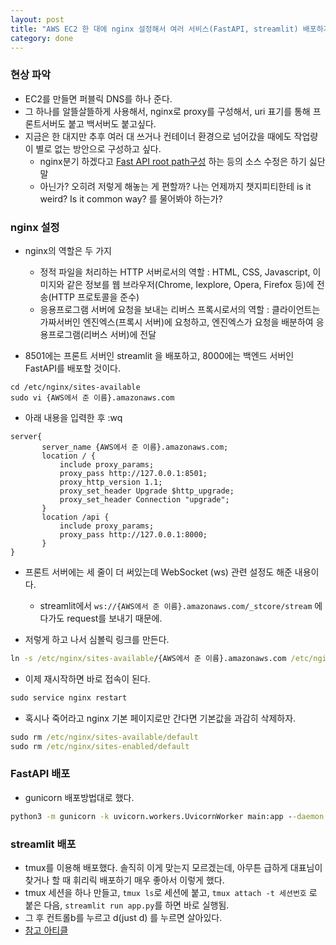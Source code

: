 ```yaml
---
layout: post
title: "AWS EC2 한 대에 nginx 설정해서 여러 서비스(FastAPI, streamlit) 배포하기"
category: done
---
```


### 현상 파악
- EC2를 만들면 퍼블릭 DNS를 하나 준다.
- 그 하나를 알뜰살뜰하게 사용해서, nginx로 proxy를 구성해서, uri 표기를 통해 프론트서버도 붙고 백서버도 붙고싶다.
- 지금은 한 대지만 추후 여러 대 쓰거나 컨테이너 환경으로 넘어갔을 때에도 작업량이 별로 없는 방안으로 구성하고 싶다.
  - nginx분기 하겠다고 [Fast API root path구성](https://fastapi.tiangolo.com/advanced/behind-a-proxy/) 하는 등의 소스 수정은 하기 싫단 말
  - 아닌가? 오히려 저렇게 해놓는 게 편할까? 나는 언제까지 챗지피티한테 is it weird? Is it common way? 를 물어봐야 하는가?

### nginx 설정
- nginx의 역할은 두 가지
  - 정적 파일을 처리하는 HTTP 서버로서의 역할 : HTML, CSS, Javascript, 이미지와 같은 정보를 웹 브라우저(Chrome, Iexplore, Opera, Firefox 등)에 전송(HTTP 프로토콜을 준수)
  - 응용프로그램 서버에 요청을 보내는 리버스 프록시로서의 역할 : 클라이언트는 가짜서버인 엔진엑스(프록시 서버)에 요청하고, 엔진엑스가 요청을 배분하여 응용프로그램(리버스 서버)에 전달

- 8501에는 프론트 서버인 streamlit 을 배포하고, 8000에는 백엔드 서버인 FastAPI를 배포할 것이다.

```
cd /etc/nginx/sites-available
sudo vi {AWS에서 준 이름}.amazonaws.com
```
- 아래 내용을 입력한 후 :wq
```
server{
       server_name {AWS에서 준 이름}.amazonaws.com;
       location / {
           include proxy_params;
           proxy_pass http://127.0.0.1:8501;
           proxy_http_version 1.1;
           proxy_set_header Upgrade $http_upgrade;
           proxy_set_header Connection "upgrade";
       }
       location /api {
           include proxy_params;
           proxy_pass http://127.0.0.1:8000;
       }
}
```
- 프론트 서버에는 세 줄이 더 써있는데 WebSocket (ws) 관련 설정도 해준 내용이다.
  - streamlit에서 `ws://{AWS에서 준 이름}.amazonaws.com/_stcore/stream` 에다가도 request를 보내기 때문에.

- 저렇게 하고 나서 심볼릭 링크를 만든다.
```cmd
ln -s /etc/nginx/sites-available/{AWS에서 준 이름}.amazonaws.com /etc/nginx/sites-enabled/{AWS에서 준 이름}.amazonaws.com
```

    
- 이제 재시작하면 바로 접속이 된다.
```cmd
sudo service nginx restart
```

- 혹시나 죽어라고 nginx 기본 페이지로만 간다면 기본값을 과감히 삭제하자.
```cmd
sudo rm /etc/nginx/sites-available/default
sudo rm /etc/nginx/sites-enabled/default
```
    
### FastAPI 배포
- gunicorn 배포방법대로 했다.
```cmd
python3 -m gunicorn -k uvicorn.workers.UvicornWorker main:app --daemon --access-logfile ./gunicorn-access.log
```

### streamlit 배포
- tmux를 이용해 배포했다. 솔직히 이게 맞는지 모르겠는데, 아무튼 급하게 대표님이 찾거나 할 때 휘리릭 배포하기 매우 좋아서 이렇게 했다.
- tmux 세션을 하나 만들고, `tmux ls`로 세션에 붙고, `tmux attach -t 세션번호` 로 붙은 다음, `streamlit run app.py`를 하면 바로 실행됨.
- 그 후 컨트롤b를 누르고 d(just d) 를 누르면 살아있다.
- [참고 아티클](https://medium.com/@data.science.enthusiast/how-to-deploy-a-streamlit-machine-learning-app-over-aws-ec2-instance-12b6751268f1)